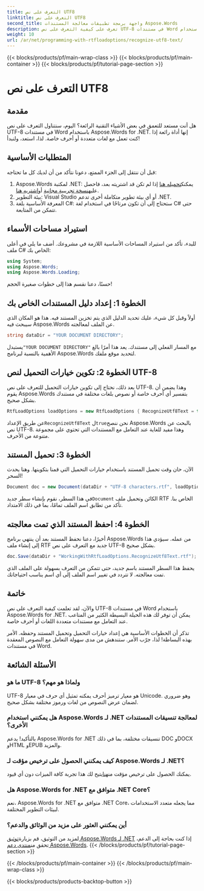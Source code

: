 ```yaml
---
title: التعرف على نص UTF8
linktitle: التعرف على نص UTF8
second_title: واجهة برمجة تطبيقات معالجة المستندات Aspose.Words
description: تعرف على كيفية التعرف على نص UTF-8 في مستندات Word باستخدام Aspose.Words لـ .NET باستخدام هذا الدليل التفصيلي خطوة بخطوة.
weight: 10
url: /ar/net/programming-with-rtfloadoptions/recognize-utf8-text/
---
```


{{< blocks/products/pf/main-wrap-class >}}
{{< blocks/products/pf/main-container >}}
{{< blocks/products/pf/tutorial-page-section >}}

# التعرف على نص UTF8

## مقدمة

هل أنت مستعد للتعمق في بعض الأشياء التقنية الرائعة؟ اليوم، سنتناول التعرف على نص UTF-8 في مستندات Word باستخدام Aspose.Words for .NET. إنها أداة رائعة إذا كنت تعمل مع لغات متعددة أو أحرف خاصة. لذا، استعد، ولنبدأ!

## المتطلبات الأساسية

قبل أن ننتقل إلى الجزء الممتع، دعونا نتأكد من أن لديك كل ما تحتاجه:

1.  Aspose.Words لمكتبة .NET: يمكنك[تحميله هنا](https://releases.aspose.com/words/net/) إذا لم تكن قد اشتريته بعد، فاحصل عليه[نسخة تجريبية مجانية](https://releases.aspose.com/) أو[اشتريه هنا](https://purchase.aspose.com/buy).
2. بيئة التطوير: Visual Studio أو أي بيئة تطوير متكاملة أخرى تدعم .NET.
3. المعرفة الأساسية بلغة C#: ستحتاج إلى أن تكون مرتاحًا في استخدام لغة C# حتى تتمكن من المتابعة.

## استيراد مساحات الأسماء

للبدء، تأكد من استيراد المساحات الأساسية اللازمة في مشروعك. أضف ما يلي في أعلى ملف C# الخاص بك:

```csharp
using System;
using Aspose.Words;
using Aspose.Words.Loading;
```

حسنًا، دعنا نقسم هذا إلى خطوات صغيرة الحجم!

## الخطوة 1: إعداد دليل المستندات الخاص بك

أولاً وقبل كل شيء، عليك تحديد الدليل الذي يتم تخزين المستند فيه. هذا هو المكان الذي سيبحث فيه Aspose.Words عن الملف لمعالجته.

```csharp
string dataDir = "YOUR DOCUMENT DIRECTORY";
```

 يستبدل`"YOUR DOCUMENT DIRECTORY"` مع المسار الفعلي إلى مستندك. يعد هذا أمرًا بالغ الأهمية بالنسبة لبرنامج Aspose.Words لتحديد موقع ملفك.

## الخطوة 2: تكوين خيارات التحميل لنص UTF-8

بعد ذلك، نحتاج إلى تكوين خيارات التحميل للتعرف على نص UTF-8. وهذا يضمن أن يقوم Aspose.Words بتفسير أي أحرف خاصة أو نصوص بلغات مختلفة في مستندك بشكل صحيح.

```csharp
RtfLoadOptions loadOptions = new RtfLoadOptions { RecognizeUtf8Text = true };
```

 عن طريق الإعداد`RecognizeUtf8Text` ل`true`نحن ننصح Aspose.Words بالبحث عن نص UTF-8. وهذا مفيد للغاية عند التعامل مع المستندات التي تحتوي على مجموعة متنوعة من الأحرف.

## الخطوة 3: تحميل المستند

الآن، حان وقت تحميل المستند باستخدام خيارات التحميل التي قمنا بتكوينها. وهنا يحدث السحر!

```csharp
Document doc = new Document(dataDir + "UTF-8 characters.rtf", loadOptions);
```

 في هذا السطر، نقوم بإنشاء سطر جديد`Document` الكائن وتحميل ملف RTF الخاص بنا. تأكد من تطابق اسم الملف تمامًا، بما في ذلك الامتداد.

## الخطوة 4: احفظ المستند الذي تمت معالجته

أخيرًا، دعنا نحفظ المستند بعد أن ينتهي برنامج Aspose.Words من عمله. سيؤدي هذا إلى إنشاء ملف RTF جديد مع التعرف على نص UTF-8 بشكل صحيح.

```csharp
doc.Save(dataDir + "WorkingWithRtfLoadOptions.RecognizeUtf8Text.rtf");
```

يحفظ هذا السطر المستند باسم جديد، حتى تتمكن من التعرف بسهولة على الملف الذي تمت معالجته. لا تتردد في تغيير اسم الملف إلى أي اسم يناسب احتياجاتك.

## خاتمة

والآن، لقد تعلمت كيفية التعرف على نص UTF-8 في مستندات Word باستخدام Aspose.Words for .NET. يمكن أن توفر لك هذه الحيلة البسيطة الكثير من المتاعب عند التعامل مع مستندات متعددة اللغات أو أحرف خاصة.

تذكر أن الخطوات الأساسية هي إعداد خيارات التحميل وتحميل المستند وحفظه. الأمر بهذه البساطة! لذا، جرّب الأمر. ستندهش من مدى سهولة التعامل مع النصوص المعقدة في مستندات Word.

## الأسئلة الشائعة

### ما هو UTF-8 ولماذا هو مهم؟

UTF-8 هو معيار ترميز أحرف يمكنه تمثيل أي حرف في معيار Unicode. وهو ضروري لضمان عرض النصوص من لغات ورموز مختلفة بشكل صحيح.

### هل يمكنني استخدام Aspose.Words لـ .NET لمعالجة تنسيقات المستندات الأخرى؟

بالتأكيد! يدعم Aspose.Words for .NET تنسيقات مختلفة، بما في ذلك DOC وDOCX وHTML وEPUB والمزيد.

### كيف يمكنني الحصول على ترخيص مؤقت لـ Aspose.Words لـ .NET؟

 يمكنك الحصول على ترخيص مؤقت من[هنا](https://purchase.aspose.com/temporary-license/)يتيح لك هذا تجربة كافة الميزات دون أي قيود.

### هل Aspose.Words for .NET متوافق مع .NET Core؟

نعم، Aspose.Words for .NET متوافق مع .NET Core، مما يجعله متعدد الاستخدامات لبيئات التطوير المختلفة.

### أين يمكنني العثور على مزيد من الوثائق والدعم؟

 لمزيد من التوثيق، قم بزيارة[توثيق Aspose.Words لـ .NET](https://reference.aspose.com/words/net/) إذا كنت بحاجة إلى الدعم، تحقق من[منتدى دعم Aspose.Words](https://forum.aspose.com/c/words/8).
{{< /blocks/products/pf/tutorial-page-section >}}

{{< /blocks/products/pf/main-container >}}
{{< /blocks/products/pf/main-wrap-class >}}

{{< blocks/products/products-backtop-button >}}
